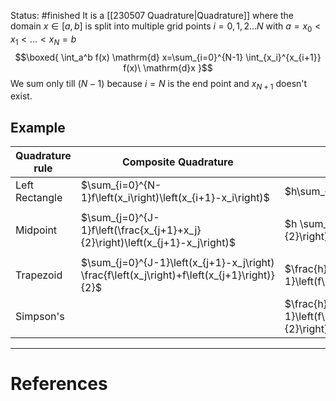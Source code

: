 Status: #finished
It is a [[230507 Quadrature|Quadrature]] where the domain $x\in[a,b]$ is split into multiple grid points $i=0,1,2\dots N$ with $a = x_0 < x_1 < \dots < x_N = b$
$$\boxed{
\int_a^b f(x) \mathrm{d} x=\sum_{i=0}^{N-1} \int_{x_i}^{x_{i+1}} f(x)\ \mathrm{d}x
}$$
We sum only till $(N-1)$ because $i=N$ is the end point and $x_{N+1}$ doesn't exist.  
## Example 
| Quadrature rule | Composite Quadrature | Fixed Step |
| -------- |  --------- |------- |
| Left Rectangle| $\sum_{i=0}^{N-1}f\left(x_i\right)\left(x_{i+1}-x_i\right)$|$h\sum_{j=0}^{J-1}f\left(x_j\right)$       |
|||
| Midpoint  |  $\sum_{j=0}^{J-1}f\left(\frac{x_{j+1}+x_j}{2}\right)\left(x_{j+1}-x_j\right)$ |$h \sum_{j=0}^{J-1} f\left(\frac{x_{j+1}+x_j}{2}\right)$        |
|||
|Trapezoid| $\sum_{j=0}^{J-1}\left(x_{j+1}-x_j\right) \frac{f\left(x_j\right)+f\left(x_{j+1}\right)}{2}$  | $\frac{h}{2} \sum_{j=0}^{J-1}\left(f\left(x_j\right)+f\left(x_{j+1}\right)\right)$|
|Simpson's|| $\frac{h}{6} \sum_{j=0}^{J-1}\left(f\left(x_j\right)+4 f\left(\frac{x_j+x_{j+1}}{2}\right)+f\left(x_{j+1}\right)\right)$|


---
# References
